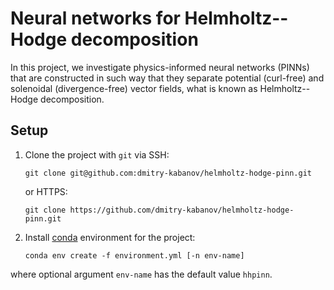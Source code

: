 # Neural networks for Helmholtz--Hodge decomposition

In this project, we investigate physics-informed neural networks (PINNs) that
are constructed in such way that they separate potential (curl-free) and
solenoidal (divergence-free) vector fields, what is known as Helmholtz--Hodge
decomposition.

## Setup

1. Clone the project with `git` via SSH:

       git clone git@github.com:dmitry-kabanov/helmholtz-hodge-pinn.git

    or HTTPS:

       git clone https://github.com/dmitry-kabanov/helmholtz-hodge-pinn.git

2. Install [conda](https://docs.conda.io) environment for the project:

       conda env create -f environment.yml [-n env-name]

where optional argument `env-name` has the default value `hhpinn`.
